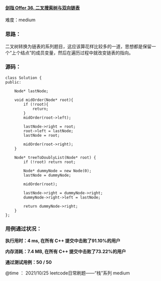 #### [剑指 Offer 36. 二叉搜索树与双向链表](https://leetcode-cn.com/problems/er-cha-sou-suo-shu-yu-shuang-xiang-lian-biao-lcof/)

难度：medium

### **思路：**

​		二叉树转换为链表的系列题目，这应该算花样比较多的一道，思想都是保留一个“上个结点”的成员变量，然后在遍历过程中就改变链表的指向。

### **源码：**

```
class Solution {
public:

    Node* lastNode;

    void midOrder(Node* root){
        if (!root){
            return;
        }
        midOrder(root->left);
        
        lastNode->right = root;
        root->left = lastNode;
        lastNode = root;

        midOrder(root->right);
    }

    Node* treeToDoublyList(Node* root) {
        if (!root) return root;

        Node* dummyNode = new Node(0);
        lastNode = dummyNode;

        midOrder(root);

        lastNode->right = dummyNode->right;
        dummyNode->right->left = lastNode;

        return dummyNode->right;
    }
};
```



### **用例通过状况：**

**执行用时：4 ms, 在所有 C++ 提交中击败了91.10%的用户**

**内存消耗：7.4 MB, 在所有 C++ 提交中击败了73.22%的用户**

**通过测试用例：50 / 50**



@time ： 2021/10/25  leetcode日常刷题——“栈”系列  medium

